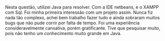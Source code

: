 Nesta questão, utilizei Java para resolver. Com a IDE netbeans, e o XAMPP com Sql.
Foi minha primeira interessão com um projeto assim. Nunca fiz nada tão complexo, achei bem trabalho fazer tudo e ainda sobraram muitos bugs
que não pude corrir por falta de tempo. Foi uma experiência consideravelmente cansativa, porém gratificante.
Tive que pesquisar muito, pois não tenho um conhecimento muito grande em Java.
